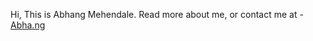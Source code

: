 Hi, This is  Abhang Mehendale. Read more about me, or contact me at - [Abha.ng](https://www.abha.ng)
